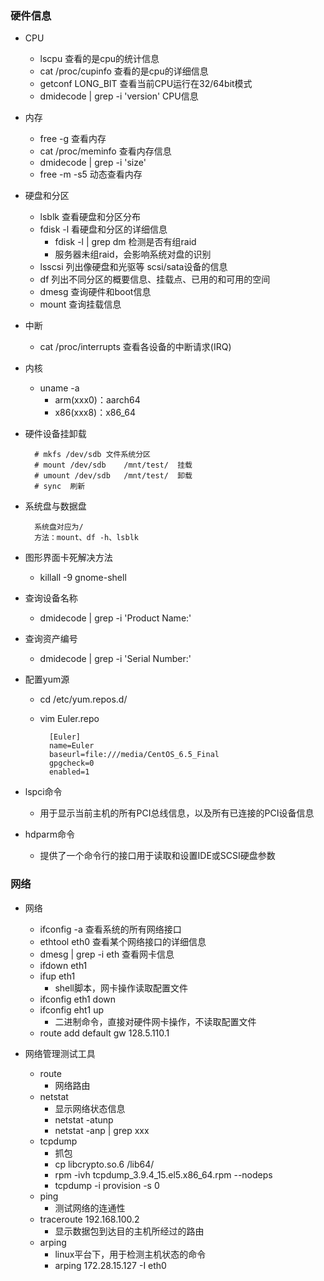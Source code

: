 ### 硬件信息 ###
- CPU
	- lscpu	查看的是cpu的统计信息
	- cat /proc/cupinfo	查看的是cpu的详细信息
	- getconf LONG_BIT	查看当前CPU运行在32/64bit模式
	- dmidecode | grep -i 'version' 	CPU信息

- 内存
	- free -g	查看内存
	- cat /proc/meminfo	查看内存信息
	- dmidecode | grep -i 'size'
	- free -m -s5 动态查看内存

- 硬盘和分区
	- lsblk	查看硬盘和分区分布
	- fdisk -l	看硬盘和分区的详细信息
		- fdisk -l | grep dm 检测是否有组raid
		- 服务器未组raid，会影响系统对盘的识别
	- lsscsi	列出像硬盘和光驱等 scsi/sata设备的信息
	- df 列出不同分区的概要信息、挂载点、已用的和可用的空间
	- dmesg	查询硬件和boot信息
	- mount	查询挂载信息



- 中断
	- cat /proc/interrupts	查看各设备的中断请求(IRQ)

- 内核
	- uname -a
		- arm(xxx0)：aarch64
		- x86(xxx8)：x86_64

- 硬件设备挂卸载

		# mkfs /dev/sdb	文件系统分区
		# mount /dev/sdb	/mnt/test/	挂载
		# umount /dev/sdb	/mnt/test/	卸载
		# sync	刷新

- 系统盘与数据盘

		系统盘对应为/
		方法：mount、df -h、lsblk

- 图形界面卡死解决方法
	- killall -9 gnome-shell

- 查询设备名称
	- dmidecode | grep -i 'Product Name:'

- 查询资产编号
	- dmidecode | grep -i 'Serial Number:'

- 配置yum源
	- cd /etc/yum.repos.d/
	- vim Euler.repo
		
			[Euler]
			name=Euler
			baseurl=file:///media/CentOS_6.5_Final
			gpgcheck=0
			enabled=1

- lspci命令
	- 用于显示当前主机的所有PCI总线信息，以及所有已连接的PCI设备信息
- hdparm命令
	- 提供了一个命令行的接口用于读取和设置IDE或SCSI硬盘参数

### 网络 ###
- 网络
	- ifconfig -a	查看系统的所有网络接口
	- ethtool eth0	查看某个网络接口的详细信息
	- dmesg | grep -i eth	查看网卡信息
	- ifdown eth1
	- ifup eth1
		- shell脚本，网卡操作读取配置文件
	- ifconfig eth1 down
	- ifconfig eht1 up
		- 二进制命令，直接对硬件网卡操作，不读取配置文件
	- route add default gw 128.5.110.1
	 
- 网络管理测试工具
	- route
		- 网络路由
	- netstat 
		- 显示网络状态信息
		- netstat -atunp
		- netstat -anp | grep xxx
	- tcpdump
		- 抓包
		- cp libcrypto.so.6 /lib64/
		- rpm -ivh tcpdump_3.9.4_15.el5.x86_64.rpm --nodeps
		- tcpdump -i provision -s 0 
	- ping
		- 测试网络的连通性
	- traceroute 192.168.100.2
		- 显示数据包到达目的主机所经过的路由
	- arping 
		- linux平台下，用于检测主机状态的命令
		- arping 172.28.15.127 -I eth0